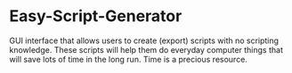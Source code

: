 # Easy-Script-Generator
GUI interface that allows users to create (export) scripts with no scripting knowledge. These scripts will help them do everyday computer things that will save lots of time in the long run. Time is a precious resource.
